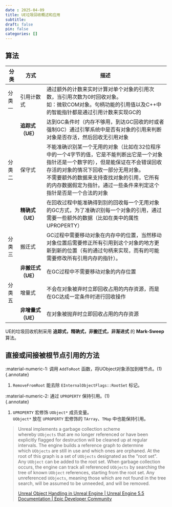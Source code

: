 ```yaml
---
date : 2025-04-09
title: UE垃圾回收概述和应用
subtitle: 
draft: false
pin: false
categories: []
---
```


## 算法

| 分类  | 方式           | 描述                                                                                                                                                   |
| --- | ------------ | ---------------------------------------------------------------------------------------------------------------------------------------------------- |
| 分类一 | 引用计数式        | 通过额外的计数来实时计算对单个对象的引用次数，当引用次数为0时回收对象。<br>如：微软COM对象。句柄功能的引用值以及C++中的智能指针都是通过引用计数来实现GC的                                                                  |
|     | **追踪式（UE）**  | 达到GC条件时（内存不够用，到达GC回收的时或者强制GC）通过引擎系统中是否有对象的引用来判断对象是否存活，然后回收无引用对象                                                                                      |
| 分类二 | 保守式          | 不能准确识别某一个无用的对象（比如在32位程序中的一个4字节的值，它是不能判断出它是一个对象指针还是一个数字的），但是能保证在不会错误回收存活的对象的情况下回收一部分无用对象。<br>不需要额外的数据来支持查找对象的引用，它所有的内存数据假定为指针。通过一些条件来判定这个指针是否是一个合法的对象 |
|     | **精确式（UE）**  | 在回收过程中能准确得到别的回收每一个无用对象的GC方式，为了准确识别每一个对象的引用，通过需要一些额外的数据（比如在类中的属性UPROPERTY）                                                                            |
| 分类三 | 搬迁式          | GC过程中需要移动对象在内存中的位置，当然移动对象位置后需要修正所有引用到这个对象的地方更新到新的位置（有的通过句柄来实现，而有的可能需要修改所有引用内存的指针）。                                                                   |
|     | **非搬迁式（UE）** | 在GC过程中不需要移动对象的内存位置                                                                                                                                   |
| 分类五 | 增量式          | 不会在对象被弃时立即回收占用的内存资源，而是在GC达成一定条件时进行回收操作                                                                                                               |
|     | **非增量式（UE）** | 在对象被抛弃时立即回收占用的内存资源                                                                                                                                   |

<div class="result" markdown>

UE的垃圾回收机制采用 **追踪式，精确式，非搬迁式，非渐进式** 的 **Mark-Sweep** 算法。

</div>

## 直接或间接被根节点引用的方法

:material-numeric-1: 调用 `AddToRoot` 函数，将UObject对象添加到根节点。(1)  
{.annotate}

1. `RemoveFromRoot` 能去除 `EInternalObjectFlags::RootSet` 标记。

:material-numeric-2: 通过 `UPROPERTY` 保持引用。(1)  
{.annotate}

1. `UPROPERTY` 宏修饰 `UObject*` 成员变量。  
   `UObject*` 放在 `UPROPERTY` 宏修饰的 `TArray`、`TMap` 中也能保持引用。

> Unreal implements a garbage collection scheme whereby `UObjects` that are no longer referenced or have been explicitly flagged for destruction will be cleaned up at regular intervals. The engine builds a reference graph to determine which `UObjects` are still in use and which ones are orphaned. At the root of this graph is a set of `UObjects` designated as the "root set". Any `UObject` can be added to the root set. When garbage collection occurs, the engine can track all referenced `UObjects` by searching the tree of known `UObject` references, starting from the root set. Any unreferenced `UObjects`, meaning those which are not found in the tree search, will be assumed to be unneeded, and will be removed.
>
> [Unreal Object Handling in Unreal Engine \| Unreal Engine 5.5 Documentation \| Epic Developer Community](https://dev.epicgames.com/documentation/en-us/unreal-engine/unreal-object-handling-in-unreal-engine#garbagecollection)
